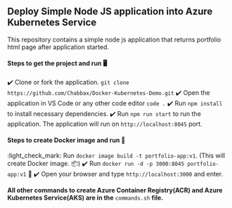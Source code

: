 ## Deploy Simple Node JS application into Azure Kubernetes Service

This repository contains a simple node js application that returns portfolio html page after application started.

#### Steps to get the project and run :desktop_computer:

:heavy_check_mark: Clone or fork the application. `git clone https://github.com/Chabbax/Docker-Kubernetes-Demo.git`
:heavy_check_mark: Open the application in VS Code or any other code editor `code .`
:heavy_check_mark: Run `npm install` to install necessary dependencies.
:heavy_check_mark: Run `npm run start` to run the application. The application will run on `http://localhost:8045` port.

#### Steps to create Docker image and run :whale:

:light_check_mark: Run `docker image build -t portfolio-app:v1`. (This will create Docker image. :package:)
:heavy_check_mark: Run `docker run -d -p 3000:8045 portfolio-app:v1` :rocket:
:heavy_check_mark: Open your browser and type `http://localhost:3000` and enter.

**All other commands to create Azure Container Registry(ACR) and Azure Kubernetes Service(AKS) are in the** `commands.sh` **file.**
